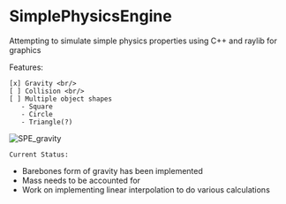 # SimplePhysicsEngine

Attempting to simulate simple physics properties using C++ and raylib for graphics

Features: <br/>
``` 
[x] Gravity <br/>
[ ] Collision <br/>
[ ] Multiple object shapes 
   - Square
   - Circle
   - Triangle(?)
```

![SPE_gravity](https://user-images.githubusercontent.com/72498122/226141188-57f6be0a-ce85-401c-ae9b-f3a187113bc5.gif)


`Current Status:`
   - Barebones form of gravity has been implemented
   - Mass needs to be accounted for
   - Work on implementing linear interpolation to do various calculations
